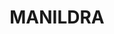 ---
lastmod: '2025-04-06T06:05:20+00:00'
latitude: -33.213883
layout: suburb
longitude: 148.684862
postcode: '2865'
state: NSW
title: MANILDRA
url: /nsw/manildra/
---